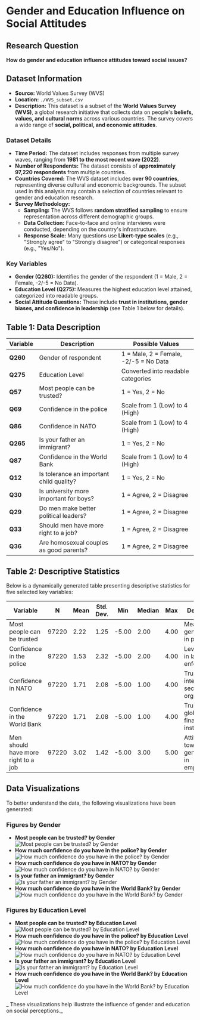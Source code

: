 # Gender and Education Influence on Social Attitudes

## Research Question
**How do gender and education influence attitudes toward social issues?**

## Dataset Information
- **Source:** World Values Survey (WVS)  
- **Location:** `./WVS_subset.csv`  
- **Description:** This dataset is a subset of the **World Values Survey (WVS)**, a global research initiative that collects data on people's **beliefs, values, and cultural norms** across various countries. The survey covers a wide range of **social, political, and economic attitudes**.  

### **Dataset Details**
- **Time Period:** The dataset includes responses from multiple survey waves, ranging from **1981 to the most recent wave (2022)**.  
- **Number of Respondents:** The dataset consists of **approximately 97,220 respondents** from multiple countries.  
- **Countries Covered:** The WVS dataset includes **over 90 countries**, representing diverse cultural and economic backgrounds. The subset used in this analysis may contain a selection of countries relevant to gender and education research.  
- **Survey Methodology:**  
  - **Sampling:** The WVS follows **random stratified sampling** to ensure representation across different demographic groups.  
  - **Data Collection:** Face-to-face and online interviews were conducted, depending on the country's infrastructure.  
  - **Response Scale:** Many questions use **Likert-type scales** (e.g., "Strongly agree" to "Strongly disagree") or categorical responses (e.g., "Yes/No").  

### **Key Variables**
- **Gender (Q260):** Identifies the gender of the respondent (1 = Male, 2 = Female, -2/-5 = No Data).  
- **Education Level (Q275):** Measures the highest education level attained, categorized into readable groups.  
- **Social Attitude Questions:** These include **trust in institutions, gender biases, and confidence in leadership** (see Table 1 below for details).  

## Table 1: Data Description
| **Variable** | **Description** | **Possible Values** |
|-------------|----------------|---------------------|
| **Q260** | Gender of respondent | 1 = Male, 2 = Female, -2/-5 = No Data |
| **Q275** | Education Level | Converted into readable categories |
| **Q57** | Most people can be trusted? | 1 = Yes, 2 = No |
| **Q69** | Confidence in the police | Scale from 1 (Low) to 4 (High) |
| **Q86** | Confidence in NATO | Scale from 1 (Low) to 4 (High) |
| **Q265** | Is your father an immigrant? | 1 = Yes, 2 = No |
| **Q87** | Confidence in the World Bank | Scale from 1 (Low) to 4 (High) |
| **Q12** | Is tolerance an important child quality? | 1 = Yes, 2 = No |
| **Q30** | Is university more important for boys? | 1 = Agree, 2 = Disagree |
| **Q29** | Do men make better political leaders? | 1 = Agree, 2 = Disagree |
| **Q33** | Should men have more right to a job? | 1 = Agree, 2 = Disagree |
| **Q36** | Are homosexual couples as good parents? | 1 = Agree, 2 = Disagree |

## Table 2: Descriptive Statistics
Below is a dynamically generated table presenting descriptive statistics for five selected key variables:

| **Variable** | **N** | **Mean** | **Std. Dev.** | **Min** | **Median** | **Max** | **Description** |
|-------------|------|------|------------|------|--------|------|----------------|
| Most people can be trusted | 97220 | 2.22 | 1.25 | -5.00 | 2.00 | 4.00 | Measures general trust in people. |
| Confidence in the police | 97220 | 1.53 | 2.32 | -5.00 | 2.00 | 4.00 | Level of trust in law enforcement. |
| Confidence in NATO | 97220 | 1.71 | 2.08 | -5.00 | 1.00 | 4.00 | Trust in international security organizations. |
| Confidence in the World Bank | 97220 | 1.71 | 2.08 | -5.00 | 1.00 | 4.00 | Trust in global financial institutions. |
| Men should have more right to a job | 97220 | 3.02 | 1.42 | -5.00 | 3.00 | 5.00 | Attitudes towards gender bias in employment. |

## Data Visualizations
To better understand the data, the following visualizations have been generated:

### **Figures by Gender**
- **Most people can be trusted? by Gender**  
  ![Most people can be trusted? by Gender](figures/Q57_by_gender.png)
- **How much confidence do you have in the police? by Gender**  
  ![How much confidence do you have in the police? by Gender](figures/Q69_by_gender.png)
- **How much confidence do you have in NATO? by Gender**  
  ![How much confidence do you have in NATO? by Gender](figures/Q86_by_gender.png)
- **Is your father an immigrant? by Gender**  
  ![Is your father an immigrant? by Gender](figures/Q265_by_gender.png)
- **How much confidence do you have in the World Bank? by Gender**  
  ![How much confidence do you have in the World Bank? by Gender](figures/Q87_by_gender.png)

### **Figures by Education Level**
- **Most people can be trusted? by Education Level**  
  ![Most people can be trusted? by Education Level](figures/Q57_by_education.png)
- **How much confidence do you have in the police? by Education Level**  
  ![How much confidence do you have in the police? by Education Level](figures/Q69_by_education.png)
- **How much confidence do you have in NATO? by Education Level**  
  ![How much confidence do you have in NATO? by Education Level](figures/Q86_by_education.png)
- **Is your father an immigrant? by Education Level**  
  ![Is your father an immigrant? by Education Level](figures/Q265_by_education.png)
- **How much confidence do you have in the World Bank? by Education Level**  
  ![How much confidence do you have in the World Bank? by Education Level](figures/Q87_by_education.png)

_ These visualizations help illustrate the influence of gender and education on social perceptions._